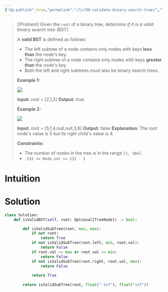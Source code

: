 ```yaml
---
{"dg-publish":true,"permalink":"/lc/98-validate-binary-search-tree/","tags":["tree","dfs","binaryTree","bst"]}
---
```


> [!Problem]
> Given the `root` of a binary tree, _determine if it is a valid binary search tree (BST)_.
> 
> A **valid BST** is defined as follows:
> 
> - The left subtree of a node contains only nodes with keys **less than** the node's key.
> - The right subtree of a node contains only nodes with keys **greater than** the node's key.
> - Both the left and right subtrees must also be binary search trees.
> 
> **Example 1:**
> 
> ![](https://assets.leetcode.com/uploads/2020/12/01/tree1.jpg)
> 
> **Input:** root = [2,1,3]
> **Output:** true
> 
> **Example 2:**
> 
> ![](https://assets.leetcode.com/uploads/2020/12/01/tree2.jpg)
> 
> **Input:** root = [5,1,4,null,null,3,6]
> **Output:** false
> **Explanation:** The root node's value is 5 but its right child's value is 4.
> 
> **Constraints:**
> 
> - The number of nodes in the tree is in the range `[1, 104]`.
> - `-231 <= Node.val <= 231 - 1`

# Intuition

# Solution
```python
class Solution:
    def isValidBST(self, root: Optional[TreeNode]) -> bool:

        def isValidSubTree(root, min, max):
            if not root:
                return True
            if not isValidSubTree(root.left, min, root.val):
                return False
            if root.val >= max or root.val <= min:
                return False
            if not isValidSubTree(root.right, root.val, max):
                return False
            
            return True
        
        return isValidSubTree(root, float("-inf"), float("inf"))
```